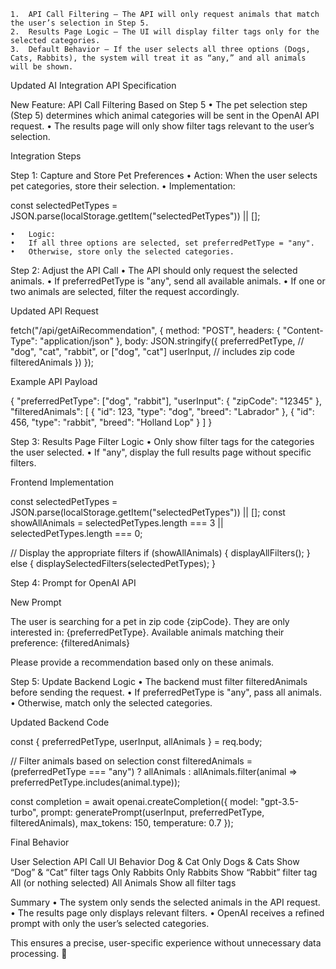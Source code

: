 
	1.	API Call Filtering – The API will only request animals that match the user’s selection in Step 5.
	2.	Results Page Logic – The UI will display filter tags only for the selected categories.
	3.	Default Behavior – If the user selects all three options (Dogs, Cats, Rabbits), the system will treat it as “any,” and all animals will be shown.

Updated AI Integration API Specification

New Feature: API Call Filtering Based on Step 5
	•	The pet selection step (Step 5) determines which animal categories will be sent in the OpenAI API request.
	•	The results page will only show filter tags relevant to the user’s selection.

Integration Steps

Step 1: Capture and Store Pet Preferences
	•	Action: When the user selects pet categories, store their selection.
	•	Implementation:

const selectedPetTypes = JSON.parse(localStorage.getItem("selectedPetTypes")) || [];


	•	Logic:
	•	If all three options are selected, set preferredPetType = "any".
	•	Otherwise, store only the selected categories.

Step 2: Adjust the API Call
	•	The API should only request the selected animals.
	•	If preferredPetType is "any", send all available animals.
	•	If one or two animals are selected, filter the request accordingly.

Updated API Request

fetch("/api/getAiRecommendation", {
  method: "POST",
  headers: { "Content-Type": "application/json" },
  body: JSON.stringify({
    preferredPetType,  // "dog", "cat", "rabbit", or ["dog", "cat"]
    userInput,         // includes zip code
    filteredAnimals
  })
});

Example API Payload

{
  "preferredPetType": ["dog", "rabbit"],
  "userInput": {
    "zipCode": "12345"
  },
  "filteredAnimals": [
    { "id": 123, "type": "dog", "breed": "Labrador" },
    { "id": 456, "type": "rabbit", "breed": "Holland Lop" }
  ]
}

Step 3: Results Page Filter Logic
	•	Only show filter tags for the categories the user selected.
	•	If "any", display the full results page without specific filters.

Frontend Implementation

const selectedPetTypes = JSON.parse(localStorage.getItem("selectedPetTypes")) || [];
const showAllAnimals = selectedPetTypes.length === 3 || selectedPetTypes.length === 0;

// Display the appropriate filters
if (showAllAnimals) {
  displayAllFilters();
} else {
  displaySelectedFilters(selectedPetTypes);
}

Step 4: Prompt for OpenAI API

New Prompt

The user is searching for a pet in zip code {zipCode}.
They are only interested in: {preferredPetType}.
Available animals matching their preference:
{filteredAnimals}

Please provide a recommendation based only on these animals.

Step 5: Update Backend Logic
	•	The backend must filter filteredAnimals before sending the request.
	•	If preferredPetType is "any", pass all animals.
	•	Otherwise, match only the selected categories.

Updated Backend Code

const { preferredPetType, userInput, allAnimals } = req.body;

// Filter animals based on selection
const filteredAnimals = (preferredPetType === "any")
  ? allAnimals
  : allAnimals.filter(animal => preferredPetType.includes(animal.type));

const completion = await openai.createCompletion({
  model: "gpt-3.5-turbo",
  prompt: generatePrompt(userInput, preferredPetType, filteredAnimals),
  max_tokens: 150,
  temperature: 0.7
});

Final Behavior

User Selection	API Call	UI Behavior
Dog & Cat	Only Dogs & Cats	Show “Dog” & “Cat” filter tags
Only Rabbits	Only Rabbits	Show “Rabbit” filter tag
All (or nothing selected)	All Animals	Show all filter tags

Summary
	•	The system only sends the selected animals in the API request.
	•	The results page only displays relevant filters.
	•	OpenAI receives a refined prompt with only the user’s selected categories.

This ensures a precise, user-specific experience without unnecessary data processing. 🚀